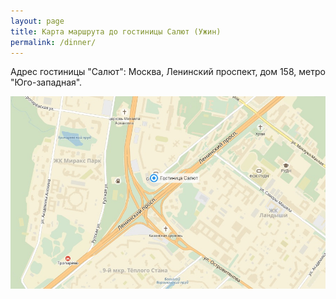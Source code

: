 ```yaml
---
layout: page
title: Карта маршрута до гостиницы Салют (Ужин)
permalink: /dinner/
---
```


Адрес гостиницы "Салют": Москва, Ленинский проспект, дом 158, метро "Юго-западная".

![Карта маршрута до гостиницы Салют](/route_files/1.jpg)
